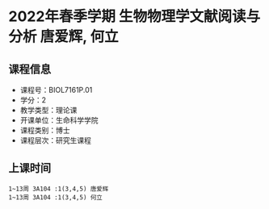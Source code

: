# 2022年春季学期 生物物理学文献阅读与分析 唐爱辉, 何立






## 课程信息

- 课程号：BIOL7161P.01
- 学分：2
- 教学类型：理论课
- 开课单位：生命科学学院
- 课程类别：博士
- 课程层次：研究生课程

## 上课时间

```
1~13周 3A104 :1(3,4,5) 唐爱辉
1~13周 3A104 :1(3,4,5) 何立
```

